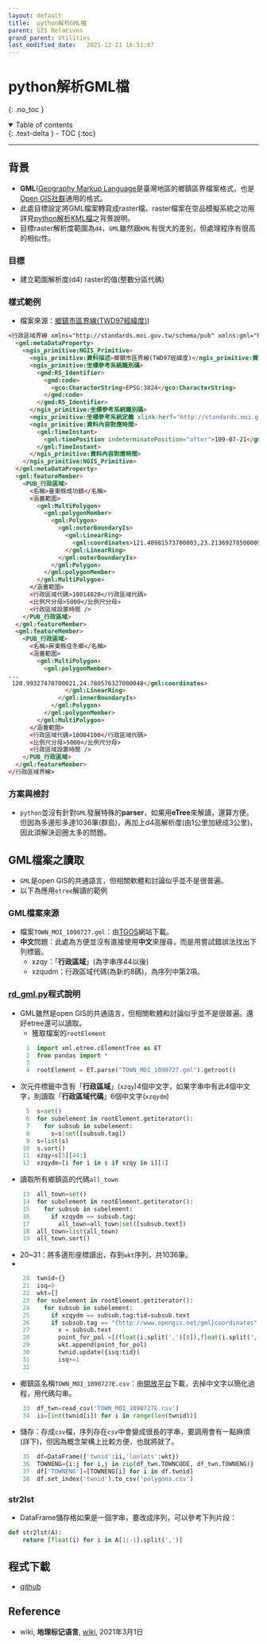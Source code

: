 ```yaml
---
layout: default
title:  python解析GML檔
parent: GIS Relatives
grand_parent: Utilities
last_modified_date:   2021-12-21 16:51:07
---
```

# python解析GML檔
{: .no_toc }

<details open markdown="block">
  <summary>
    Table of contents
  </summary>
  {: .text-delta }
- TOC
{:toc}
</details>

---
## 背景
- **GML**([Geography Markup Language](https://zh.wikipedia.org/wiki/地理标记语言)是臺灣地區的鄉鎮區界檔案格式，也是[Open GIS社群](https://zh.wikipedia.org/wiki/开放地理空间协会)通用的格式。
- 此處目標設定將GML檔案轉寫成raster檔。raster檔案在空品模擬系統之功用詳見[python解析KML檔](https://sinotec2.github.io/Focus-on-Air-Quality/utilities/GIS/rd_kml/)之背景說明。
- 目標raster解析度範圍為`d4`，`GML`雖然跟`KML`有很大的差別，但處理程序有很高的相似性。

### 目標
- 建立範圍解析度(d4) raster的值(整數分區代碼)

### 樣式範例
- 檔案來源：[鄉鎮市區界線(TWD97經緯度)](https://data.gov.tw/dataset/7442))

```html
<行政區域界線 xmlns="http://standards.moi.gov.tw/schema/pub" xmlns:gml="http://www.opengis.net/gml" xmlns:xlink="http://www.w3.org/1999/xlink" xmlns:ngis_primitive="http://standards.moi.gov.tw/schema/ngis_primitive" xmlns:gmd="http://www.isotc211.org/2005/gmd" xmlns:gco="http://www.isotc211.org/2005/gco" xmlns:utility="http://standards.moi.gov.tw/schema/utility" xmlns:xsi="http://www.w3.org/2001/XMLSchema-instance" xsi:schemaLocation="http://standards.moi.gov.tw/schema/pub pub.xsd">
  <gml:metaDataProperty>
    <ngis_primitive:NGIS_Primitive>
      <ngis_primitive:資料描述>鄉鎮市區界線(TWD97經緯度)</ngis_primitive:資料描述>
      <ngis_primitive:坐標參考系統識別碼>
        <gmd:RS_Identifier>
          <gmd:code>
            <gco:CharacterString>EPSG:3824</gco:CharacterString>
          </gmd:code>
        </gmd:RS_Identifier>
      </ngis_primitive:坐標參考系統識別碼>
      <ngis_primitive:坐標參考系統定義 xlink:herf="http://standards.moi.gov.tw/schema/epsg/3824.xml" />
      <ngis_primitive:資料內容對應時間>
        <gml:TimeInstant>
          <gml:timePosition indeterminatePosition="after">109-07-21</gml:timePosition>
        </gml:TimeInstant>
      </ngis_primitive:資料內容對應時間>
    </ngis_primitive:NGIS_Primitive>
  </gml:metaDataProperty>
  <gml:featureMember>
    <PUB_行政區域>
      <名稱>臺東縣成功鎮</名稱>
      <涵蓋範圍>
        <gml:MultiPolygon>
          <gml:polygonMember>
            <gml:Polygon>
              <gml:outerBoundaryIs>
                <gml:LinearRing>
                  <gml:coordinates>121.40981573700003,23.213692785000092 121.40984267700003,23.213661019000085 ...</gml:coordinates>
                </gml:LinearRing>
              </gml:outerBoundaryIs>
            </gml:Polygon>
          </gml:polygonMember>
        </gml:MultiPolygon>
      </涵蓋範圍>
      <行政區域代碼>10014020</行政區域代碼>
      <比例尺分母>5000</比例尺分母>
      <行政區域設置時間 />
    </PUB_行政區域>
  </gml:featureMember>
  <gml:featureMember>
    <PUB_行政區域>
      <名稱>屏東縣佳冬鄉</名稱>
      <涵蓋範圍>
        <gml:MultiPolygon>
          <gml:polygonMember>
...
 120.99327470700021,24.780576327000048</gml:coordinates>
                </gml:LinearRing>
              </gml:innerBoundaryIs>
            </gml:Polygon>
          </gml:polygonMember>
        </gml:MultiPolygon>
      </涵蓋範圍>
      <行政區域代碼>10004100</行政區域代碼>
      <比例尺分母>5000</比例尺分母>
      <行政區域設置時間 />
    </PUB_行政區域>
  </gml:featureMember>
</行政區域界線>
```

### 方案與檢討
- `python`並沒有針對`GML`發展特殊的**parser**，如果用**eTree**來解讀，還算方便。但因為多邊形多達1036筆(群島)，再加上d4高解析度(由1公里加總成3公里)，因此須解決迴圈太多的問題。

## GML檔案之讀取
- `GML`是open GIS的共通語言，但相關軟體和討論似乎並不是很普遍。
- 以下為應用`etree`解讀的範例

### GML檔案來源
- 檔案`TOWN_MOI_1090727.gml`：由[TGOS](https://www.tgos.tw/TGOS/Web/Metadata/TGOS_MetaData_View.aspx?MID=DA2C058E0BB0C85B80938EE2671C4453&SHOW_BACK_BUTTON=false&keyword=TW-07-301000100G-614001)網站下載。
- **中文**問題：此處為方便並沒有直接使用**中文**來搜尋，而是用嘗試錯誤法找出下列標籤。
  - xzqy：「**行政區域**」(為字串序44以後)
  - xzqudm：行政區域代碼(為新的8碼)，為序列中第2項。

### [rd_gml.py](https://github.com/sinotec2/cmaq_relatives/blob/master/land/gridmask/rd_gml.py)程式說明
- GML雖然是open GIS的共通語言，但相關軟體和討論似乎並不是很普遍。還好etree還可以讀取。
  - 獲取檔案的`rootElement`

```python
     1  import xml.etree.cElementTree as ET
     2  from pandas import *
     3
     4  rootElement = ET.parse("TOWN_MOI_1090727.gml").getroot()
```
- 次元件標籤中含有「**行政區域**」(`xzqy`)4個中文字，如果字串中有此4個中文字，則讀取「**行政區域代碼**」6個中文字(`xzqydm`)

```python
     5  s=set()
     6  for subelement in rootElement.getiterator():
     7    for subsub in subelement:
     8      s=s|set([subsub.tag])
     9  s=list(s)
    10  s.sort()
    11  xzqy=s[5][44:]
    12  xzqydm=[i for i in s if xzqy in i][1]
```
- 讀取所有鄉鎮區的代碼`all_town`

```python
    13  all_town=set()
    14  for subelement in rootElement.getiterator():
    15    for subsub in subelement:
    16      if xzqydm == subsub.tag:
    17        all_town=all_town|set([subsub.text])
    18  all_town=list(all_town)
    19  all_town.sort()
```
- 20~31：將多邊形座標讀出，存到`wkt`序列，共1036筆。
- 

```python    
    20  twnid={}
    21  isq=0
    22  wkt=[]
    23  for subelement in rootElement.getiterator():
    24    for subsub in subelement:
    25      if xzqydm == subsub.tag:tid=subsub.text
    26      if subsub.tag == "{http://www.opengis.net/gml}coordinates":
    27        x = subsub.text
    28        point_for_pol =[(float(i.split(',')[0]),float(i.split(',')[1])) for i in x.split()]
    29        wkt.append(point_for_pol)
    30        twnid.update({isq:tid})
    31        isq+=1
    32
```
- 鄉鎮區名稱`TOWN_MOI_1090727E.csv`：由[開放平台](https://data.gov.tw/dataset/7441)下載，去掉中文字以簡化過程，用代碼勾串。

```python
    33  df_twn=read_csv('TOWN_MOI_1090727E.csv')
    34  ii=[int(twnid[i]) for i in range(len(twnid))]
```
- 儲存：存成`csv`檔，序列存在`csv`中會變成很長的字串，要調用會有一點麻煩(詳下)，但因為概念架構上比較方便，也就將就了。

```python
    35  df=DataFrame({'twnid':ii,'lonlats':wkt})
    36  TOWNENG={i:j for i,j in zip(df_twn.TOWNCODE, df_twn.TOWNENG)}
    37  df['TOWNENG']=[TOWNENG[i] for i in df.twnid]
    38  df.set_index('twnid').to_csv('polygons.csv')
```

### str2lst
- DataFrame儲存格如果是一個字串，要改成序列，可以參考下列片段：

```python
def str2lst(A):
    return [float(i) for i in A[1:-1].split(',')]
```

## 程式下載
- [github](https://github.com/sinotec2/cmaq_relatives/blob/master/land/gridmask/rd_kml.py)

## Reference
- wiki, **地理标记语言**, [wiki](https://zh.wikipedia.org/wiki/%E5%9C%B0%E7%90%86%E6%A0%87%E8%AE%B0%E8%AF%AD%E8%A8%80), 2021年3月1日